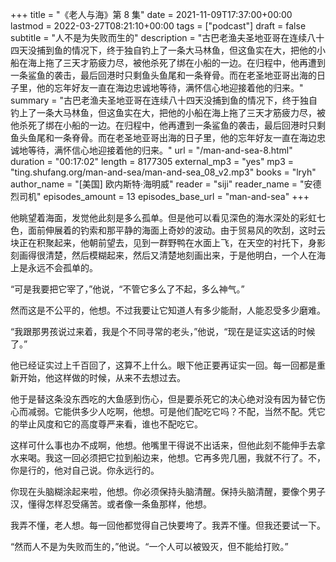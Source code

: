 +++
title = "《老人与海》第 8 集"
date = 2021-11-09T17:37:00+00:00
lastmod = 2022-03-27T08:21:10+00:00
tags = ["podcast"]
draft = false
subtitle = "人不是为失败而生的"
description = "古巴老渔夫圣地亚哥在连续八十四天没捕到鱼的情况下，终于独自钓上了一条大马林鱼，但这鱼实在大，把他的小船在海上拖了三天才筋疲力尽，被他杀死了绑在小船的一边。在归程中，他再遭到一条鲨鱼的袭击，最后回港时只剩鱼头鱼尾和一条脊骨。而在老圣地亚哥出海的日子里，他的忘年好友一直在海边忠诚地等待，满怀信心地迎接着他的归来。"
summary = "古巴老渔夫圣地亚哥在连续八十四天没捕到鱼的情况下，终于独自钓上了一条大马林鱼，但这鱼实在大，把他的小船在海上拖了三天才筋疲力尽，被他杀死了绑在小船的一边。在归程中，他再遭到一条鲨鱼的袭击，最后回港时只剩鱼头鱼尾和一条脊骨。而在老圣地亚哥出海的日子里，他的忘年好友一直在海边忠诚地等待，满怀信心地迎接着他的归来。"
url = "/man-and-sea-8.html"
duration = "00:17:02"
length = 8177305
external_mp3 = "yes"
mp3 = "ting.shufang.org/man-and-sea/man-and-sea_08_v2.mp3"
books = "lryh"
author_name = "[美国] 欧内斯特·海明威"
reader = "siji"
reader_name = "安德烈司机"
episodes_amount = 13
episodes_base_url = "man-and-sea"
+++

他眺望着海面，发觉他此刻是多么孤单。但是他可以看见深色的海水深处的彩虹七色，面前伸展着的钓索和那平静的海面上奇妙的波动。由于贸易风的吹刮，这时云块正在积聚起来，他朝前望去，见到一群野鸭在水面上飞，在天空的衬托下，身影刻画得很清楚，然后模糊起来，然后又清楚地刻画出来，于是他明白，一个人在海上是永远不会孤单的。

“可是我要把它宰了，”他说，“不管它多么了不起，多么神气。”

然而这是不公平的，他想。不过我要让它知道人有多少能耐，人能忍受多少磨难。

“我跟那男孩说过来着，我是个不同寻常的老头，”他说，“现在是证实这话的时候了。”

他已经证实过上千百回了，这算不上什么。眼下他正要再证实一回。每一回都是重新开始，他这样做的时候，从来不去想过去。

他于是替这条没东西吃的大鱼感到伤心，但是要杀死它的决心绝对没有因为替它伤心而减弱。它能供多少人吃啊，他想。可是他们配吃它吗？不配，当然不配。凭它的举止风度和它的高度尊严来看，谁也不配吃它。

这样可什么事也办不成啊，他想。他嘴里干得说不出话来，但他此刻不能伸手去拿水来喝。我这一回必须把它拉到船边来，他想。它再多兜几圈，我就不行了。不，你是行的，他对自己说。你永远行的。

你现在头脑糊涂起来啦，他想。你必须保持头脑清醒。保持头脑清醒，要像个男子汉，懂得怎样忍受痛苦。或者像一条鱼那样，他想。

我弄不懂，老人想。每一回他都觉得自己快要垮了。我弄不懂。但我还要试一下。

“然而人不是为失败而生的，”他说。“一个人可以被毁灭，但不能给打败。”
